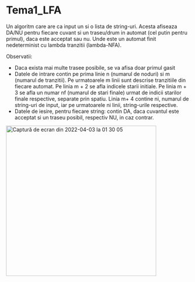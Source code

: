 # Tema1_LFA

Un algoritm care are ca input un <placeholder> si o lista de string-uri. Acesta afiseaza DA/NU pentru fiecare cuvant si un traseu/drum in automat (cel putin pentru primul), daca este acceptat sau nu. Unde <placeholder> este un automat finit nedeterminist cu lambda tranzitii (lambda-NFA).
  
Observatii:
  - Daca exista mai multe trasee posibile, se va afisa doar primul gasit
  - Datele de intrare contin pe prima linie n (numarul de noduri) si m (numarul de tranzitii). 
  Pe urmatoarele m linii sunt descrise tranzitiile din fiecare automat. 
  Pe linia m + 2 se afla indicele starii initiale. 
  Pe linia m + 3 se afla un numar nf (numarul de stari finale) urmat de indicii starilor finale respective, separate prin spatiu. 
  Linia m+ 4 contine ni, numarul de string-uri de input, iar pe urmatoarele ni linii, string-urile respective.
  - Datele de iesire, pentru fiecare string: contin DA, daca cuvantul este acceptat si un traseu posibil, respectiv NU, in caz contrar.

 
<img width="411" alt="Captură de ecran din 2022-04-03 la 01 30 05" src="https://user-images.githubusercontent.com/94484148/161403398-d8045259-f6b6-4e27-b25c-5086535d049a.png">
